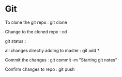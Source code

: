 # Git

 
To clone the git repo :  git clone <url>
  
Change to the cloned repo : cd <folder>
  
git status : 

all changes directly adding to master : git add *

Commit the changes : git commit -m "Starting git notes"

Confirm changes to repo : git push

  
 



